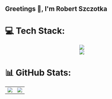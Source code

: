 ## Greetings 👋, I'm Robert Szczotka

# 💻 Tech Stack:
<p align="center">
  <a href="https://skillicons.dev">
    <img src="https://skillicons.dev/icons?i=cs,dotnet,html,js,css,ts,angular,php,py,nodejs" />
  </a>
  <br>
  <a href="https://skillicons.dev">
    <img src="https://skillicons.dev/icons?i=mysql,sqlite,postman,figma,npm" />
  </a>
</p>

# 📊 GitHub Stats:
<table>
  <tr>
    <td><img src="https://github-readme-stats.vercel.app/api/top-langs/?username=rszczotka&theme=dark&hide_border=false&include_all_commits=true&count_private=true&layout=compact"></td>
    <td><img src="https://github-profile-summary-cards.vercel.app/api/cards/profile-details?username=rszczotka&theme=outrun"></td>
  </tr>
</table>

